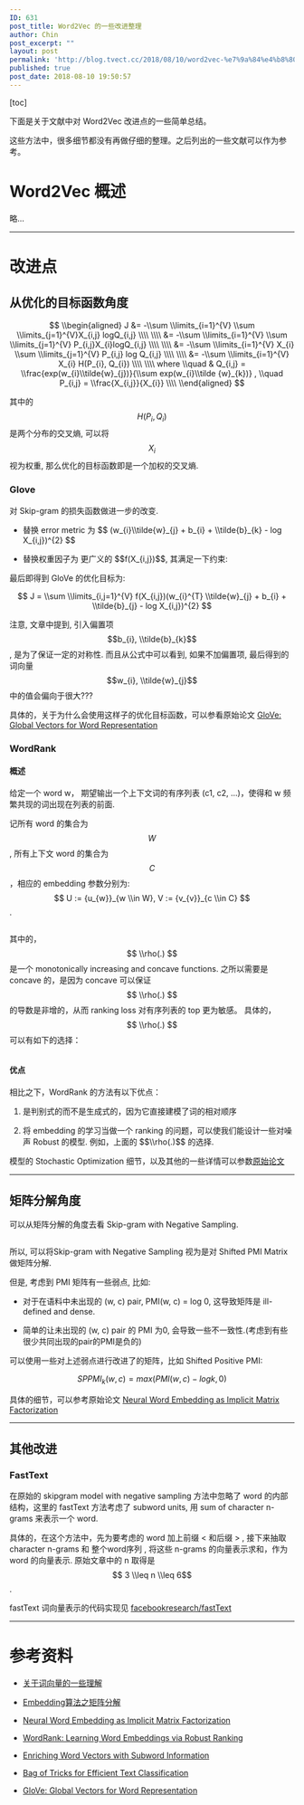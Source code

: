 ```yaml
---
ID: 631
post_title: Word2Vec 的一些改进整理
author: Chin
post_excerpt: ""
layout: post
permalink: 'http://blog.tvect.cc/2018/08/10/word2vec-%e7%9a%84%e4%b8%80%e4%ba%9b%e6%94%b9%e8%bf%9b%e6%95%b4%e7%90%86/'
published: true
post_date: 2018-08-10 19:50:57
---
```

[toc]

下面是关于文献中对 Word2Vec 改进点的一些简单总结。

这些方法中，很多细节都没有再做仔细的整理。之后列出的一些文献可以作为参考。

<h1>Word2Vec 概述</h1>

略...

<hr />

<h1>改进点</h1>

<h2>从优化的目标函数角度</h2>

$$
\\begin{aligned}
J &= -\\sum \\limits_{i=1}^{V} \\sum \\limits_{j=1}^{V}X_{i,j} logQ_{i,j} \\\\
\\\\
&= -\\sum \\limits_{i=1}^{V} \\sum \\limits_{j=1}^{V} P_{i,j}X_{i}logQ_{i,j} \\\\
\\\\
&= -\\sum \\limits_{i=1}^{V} X_{i} \\sum \\limits_{j=1}^{V} P_{i,j} log Q_{i,j} \\\\
\\\\
&= -\\sum \\limits_{i=1}^{V} X_{i} H(P_{i}, Q_{i}) \\\\
\\\\
where \\quad & Q_{i,j} = \\frac{exp(w_{i}\\tilde{w}_{j})}{\\sum exp(w_{i}\\tilde {w}_{k})} , \\quad P_{i,j} = \\frac{X_{i,j}}{X_{i}} \\\\
\\end{aligned}
$$

其中的 $$ H(P_{i}, Q_{i}) $$ 是两个分布的交叉熵, 可以将 $$ X_{i} $$ 视为权重, 那么优化的目标函数即是一个加权的交叉熵.

<h3>Glove</h3>

对 Skip-gram 的损失函数做进一步的改变.

<ul>
<li>替换 error metric 为 $$ (w_{i}\\tilde{w}_{j} + b_{i} + \\tilde{b}_{k} - log X_{i,j})^{2} $$</p></li>
<li><p>替换权重因子为 更广义的 $$f(X_{i,j})$$, 其满足一下约束:</p></li>
</ul>

<p>最后即得到 GloVe 的优化目标为:

$$
J = \\sum \\limits_{i,j=1}^{V} f(X_{i,j})(w_{i}^{T} \\tilde{w}_{j} + b_{i} + \\tilde{b}_{j} - log X_{i,j})^{2}
$$

注意, 文章中提到, 引入偏置项 $$b_{i}, \\tilde{b}_{k}$$, 是为了保证一定的对称性. 而且从公式中可以看到, 如果不加偏置项, 最后得到的词向量 $$w_{i}, \\tilde{w}_{j}$$ 中的值会偏向于很大???

具体的，关于为什么会使用这样子的优化目标函数，可以参看原始论文 <a href="https://nlp.stanford.edu/pubs/glove.pdf">GloVe: Global Vectors for Word Representation</a>

<h3>WordRank</h3>

<h4>概述</h4>

给定一个 word w， 期望输出一个上下文词的有序列表 (c1, c2, ...)，使得和 w 频繁共现的词出现在列表的前面.

记所有 word 的集合为 $$W$$, 所有上下文 word 的集合为 $$C$$，相应的 embedding 参数分别为: $$ U := {u_{w}}_{w \\in W}, V := {v_{v}}_{c \\in C} $$.

<img src="http://blog.tvect.cc/wp-content/uploads/2018/08/word-rank.png" alt="" />

其中的，$$ \\rho(.) $$ 是一个 monotonically increasing and concave functions.
之所以需要是 concave 的，是因为 concave 可以保证 $$ \\rho(.) $$ 的导数是非增的，从而 ranking loss 对有序列表的 top 更为敏感。
具体的，$$ \\rho(.) $$ 可以有如下的选择：

<img src="http://blog.tvect.cc/wp-content/uploads/2018/08/word-rank-rho.png" alt="" />

<h4>优点</h4>

相比之下，WordRank 的方法有以下优点：

<ol>
<li>是判别式的而不是生成式的，因为它直接建模了词的相对顺序</p></li>
<li><p>将 embedding 的学习当做一个 ranking 的问题，可以使我们能设计一些对噪声 Robust 的模型. 例如，上面的 $$\\rho(.)$$ 的选择.</p></li>
</ol>

<p>模型的 Stochastic Optimization 细节，以及其他的一些详情可以参数<a href="https://arxiv.org/abs/1506.02761">原始论文</a>

<hr />

<h2>矩阵分解角度</h2>

可以从矩阵分解的角度去看 Skip-gram with Negative Sampling.

<img src="http://blog.tvect.cc/wp-content/uploads/2018/08/sgns.png" alt="" />

所以, 可以将Skip-gram with Negative Sampling 视为是对 Shifted PMI Matrix 做矩阵分解.

但是, 考虑到 PMI 矩阵有一些弱点, 比如:

<ul>
<li>对于在语料中未出现的 (w, c) pair, PMI(w, c) = log 0, 这导致矩阵是 ill-defined and dense.</p></li>
<li><p>简单的让未出现的 (w, c) pair 的 PMI 为0, 会导致一些不一致性.(考虑到有些很少共同出现的pair的PMI是负的)</p></li>
</ul>

<p>可以使用一些对上述弱点进行改进了的矩阵，比如 Shifted Positive PMI:

$$ SPPMI_{k}(w, c) = max (PMI(w, c) - log k, 0)$$

具体的细节，可以参考原始论文 <a href="http://papers.nips.cc/paper/5477-neural-word-embedding-as-implicit-matrix-factorization.pdf">Neural Word Embedding as Implicit Matrix Factorization</a>

<hr />

<h2>其他改进</h2>

<h3>FastText</h3>

在原始的 skipgram model with negative sampling 方法中忽略了 word 的内部结构，这里的 fastText 方法考虑了 subword units, 用 sum of character n-grams 来表示一个 word.

具体的，在这个方法中，先为要考虑的 word 加上前缀 &lt; 和后缀 > , 接下来抽取 character n-grams 和 整个word序列 <word>, 将这些 n-grams 的向量表示求和，作为 word 的向量表示. 原始文章中的 n 取得是 $$ 3 \\leq n \\leq 6$$.

fastText 词向量表示的代码实现见 <a href="https://github.com/facebookresearch/fastText">facebookresearch/fastText</a>

<hr />

<h1>参考资料</h1>

<ul>
<li><p><a href="https://blog.csdn.net/qjf42/article/details/79671230">关于词向量的一些理解</a></p></li>
<li><p><a href="https://blog.csdn.net/daiyongya/article/details/81018307">Embedding算法之矩阵分解</a></p></li>
<li><p><a href="http://papers.nips.cc/paper/5477-neural-word-embedding-as-implicit-matrix-factorization.pdf">Neural Word Embedding as Implicit Matrix Factorization</a></p></li>
<li><p><a href="https://arxiv.org/abs/1506.02761">WordRank: Learning Word Embeddings via Robust Ranking</a></p></li>
<li><p><a href="https://arxiv.org/abs/1607.04606">Enriching Word Vectors with Subword Information</a></p></li>
<li><p><a href="https://arxiv.org/abs/1607.01759">Bag of Tricks for Efficient Text Classification</a></p></li>
<li><p><a href="https://nlp.stanford.edu/pubs/glove.pdf">GloVe: Global Vectors for Word Representation</a></p></li>
</ul>